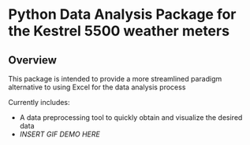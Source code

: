 # Python Data Analysis Package for the Kestrel 5500 weather meters

## Overview
This package is intended to provide a more streamlined paradigm alternative to using Excel for the data analysis process

Currently includes:
- A data preprocessing tool to quickly obtain and visualize the desired data
- *INSERT GIF DEMO HERE*
